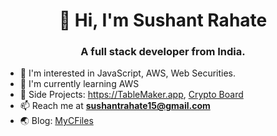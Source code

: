 <h1 align="center">👋 Hi, I'm Sushant Rahate</h1>
<h3 align="center">A full stack developer from India.</h3>

- 👀 I'm interested in JavaScript, AWS, Web Securities.
- 🌱 I'm currently learning AWS
- 🧬 Side Projects: https://TableMaker.app, [Crypto Board](https://sushantrahate.github.io/crypto-board/)
- 📫 Reach me at **sushantrahate15@gmail.com**
- 🌏 Blog: <a href="www.mycfiles.com" target="_blank">MyCFiles</a>
